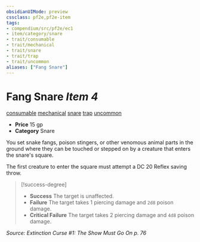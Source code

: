 ```yaml
---
obsidianUIMode: preview
cssclass: pf2e,pf2e-item
tags:
- compendium/src/pf2e/ec1
- item/category/snare
- trait/consumable
- trait/mechanical
- trait/snare
- trait/trap
- trait/uncommon
aliases: ["Fang Snare"]
---
```

# Fang Snare *Item 4*  
[consumable](/rules/traits/consumable.md)  [mechanical](/rules/traits/mechanical.md)  [snare](/rules/traits/snare.md)  [trap](/rules/traits/trap.md)  [uncommon](/rules/traits/uncommon.md)  

- **Price** 15 gp
- **Category** Snare

You set snake fangs, poison stingers, or other venomous animal parts in the ground where they can be touched or stepped on by a creature that enters the snare's square.

The first creature to enter the square must attempt a DC 20 Reflex saving throw.

> [!success-degree] 
> - **Success** The target is unaffected.
> - **Failure** The target takes 1 piercing damage and `2d8` poison damage.
> - **Critical Failure** The target takes 2 piercing damage and `4d8` poison damage.

*Source: Extinction Curse #1: The Show Must Go On p. 76*